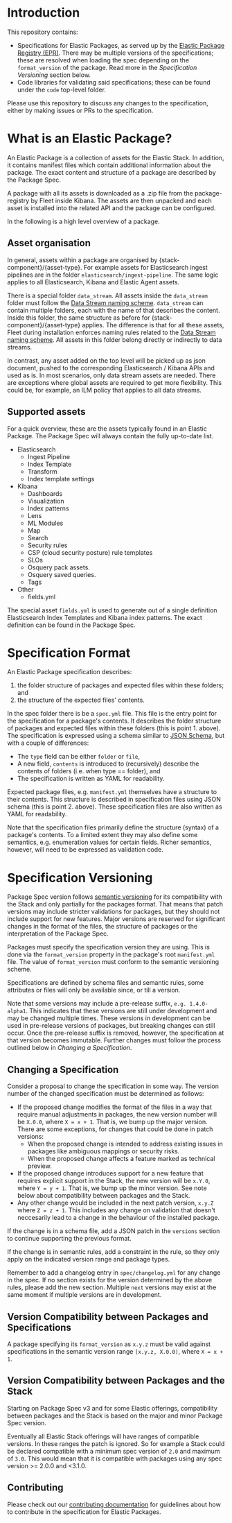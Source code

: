 # Introduction

This repository contains:
* Specifications for Elastic Packages, as served up by the [Elastic Package Registry (EPR)](https://github.com/elastic/package-registry). There may be multiple versions of the specifications; these are resolved when loading the spec depending on the `format_version` of the package. Read more in the _Specification Versioning_ section below.
* Code libraries for validating said specifications; these can be found under the `code` top-level folder.

Please use this repository to discuss any changes to the specification, either by making issues or PRs to the specification.

# What is an Elastic Package?

An Elastic Package is a collection of assets for the Elastic Stack. In addition, it contains manifest files which contain additional information about the package. The exact content and structure of a package are described by the Package Spec.

A package with all its assets is downloaded as a .zip file from the package-registry by Fleet inside Kibana. The assets are then unpacked and each asset is installed into the related API and the package can be configured.

In the following is a high level overview of a package.

## Asset organisation

In general, assets within a package are organised by {stack-component}/{asset-type}. For example assets for Elasticsearch ingest pipelines are in the folder `elasticsearch/ingest-pipeline`. The same logic applies to all Elasticsearch, Kibana and Elastic Agent assets.

There is a special folder `data_stream`. All assets inside the `data_stream` folder must follow the [Data Stream naming scheme](https://www.elastic.co/blog/an-introduction-to-the-elastic-data-stream-naming-scheme). `data_stream` can contain multiple folders, each with the name of that describes the content. Inside this folder, the same structure as before for {stack-component}/{asset-type} applies. The difference is that for all these assets, Fleet during installation enforces naming rules related to the [Data Stream naming scheme](https://www.elastic.co/blog/an-introduction-to-the-elastic-data-stream-naming-scheme). All assets in this folder belong directly or indirectly to data streams.

In contrast, any asset added on the top level will be picked up as json document, pushed to the corresponding Elasticsearch / Kibana APIs and used as is. In most scenarios, only data stream assets are needed. There are exceptions where global assets are required to get more flexibility. This could be, for example, an ILM policy that applies to all data streams.

## Supported assets

For a quick overview, these are the assets typically found in an Elastic Package. The Package Spec will always contain the fully up-to-date list.

* Elasticsearch
  * Ingest Pipeline
  * Index Template
  * Transform
  * Index template settings
* Kibana
  * Dashboards
  * Visualization
  * Index patterns
  * Lens
  * ML Modules
  * Map
  * Search
  * Security rules
  * CSP (cloud security posture) rule templates
  * SLOs
  * Osquery pack assets.
  * Osquery saved queries.
  * Tags
* Other
  * fields.yml

The special asset `fields.yml` is used to generate out of a single definition Elasticsearch Index Templates and Kibana index patterns. The exact definition can be found in the Package Spec.


# Specification Format

An Elastic Package specification describes:
1. the folder structure of packages and expected files within these folders; and
2. the structure of the expected files' contents.

In the spec folder there is be a `spec.yml` file. This file is the entry point for the
 specification for a package's contents. It describes the folder structure of packages and expected
files within these folders (this is point 1. above). The specification is expressed using a schema similar
to [JSON Schema](https://json-schema.org/), but with a couple of differences:
- The `type` field can be either `folder` or `file`,
- A new field, `contents` is introduced to (recursively) describe the contents of folders (i.e. when type == folder), and
- The specification is written as YAML for readability.

Expected package files, e.g. `manifest.yml` themselves have a structure to their contents. This structure is described in specification files using JSON schema (this is point 2. above). These specification files are also written as YAML for readability.

Note that the specification files primarily define the structure (syntax) of a package's contents. To a limited extent they may also define some semantics, e.g. enumeration values for certain fields. Richer semantics, however, will need to be expressed as validation code.

# Specification Versioning

Package Spec version follows [semantic versioning](https://semver.org) for its
compatibility with the Stack and only partially for the packages format.
That means that patch versions may include stricter validations for packages,
but they should not include support for new features.
Major versions are reserved for significant changes in the format of the files,
the structure of packages or the interpretation of the Package Spec.

Packages must specify the specification version they are using. This is done via
the `format_version` property in the package's root `manifest.yml` file. The value
of `format_version` must conform to the semantic versioning scheme.

Specifications are defined by schema files and semantic rules, some attributes or
files will only be available since, or till a version.

Note that some versions may include a pre-release suffix, `e.g. 1.4.0-alpha1`. This
indicates that these versions are still under development and may be changed multiple
times. These versions in development can be used in pre-release versions of
packages, but breaking changes can still occur.
Once the pre-release suffix is removed, however, the specification at that version becomes
immutable. Further changes must follow the process outlined below in _Changing a Specification_.

## Changing a Specification

Consider a proposal to change the specification in some way. The version number
of the changed specification must be determined as follows:

  * If the proposed change modifies the format of the files in a way that
    require manual adjustments in packages, the new version number will be `X.0.0`,
    where `X = x + 1`. That is, we bump up the major version.
    There are some exceptions, for changes that could be done in patch versions:
    * When the proposed change is intended to address existing issues
      in packages like ambiguous mappings or security risks.
    * When the proposed change affects a feature marked as technical preview.
  * If the proposed change introduces support for a new feature that requires
    explicit support in the Stack, the new version will be `x.Y.0`, where
    `Y = y + 1`. That is, we bump up the minor version. See note below about
    compatibility between packages and the Stack.
  * Any other change would be included in the next patch version, `x.y.Z` where
    `Z = z + 1`. This includes any change on validation that doesn't neccesarily
    lead to a change in the behaviour of the installed package.

If the change is in a schema file, add a JSON patch in the `versions` section to
continue supporting the previous format.

If the change is in semantic rules, add a constraint in the rule, so they only
apply on the indicated version range and package types.

Remember to add a changelog entry in `spec/changelog.yml` for any change in the
spec. If no section exists for the version determined by the above rules, please
add the new section. Multiple `next` versions may exist at the same moment if
multiple versions are in development.

## Version Compatibility between Packages and Specifications

A package specifying its `format_version` as `x.y.z` must be valid against specifications in the semantic version range `[x.y.z, X.0.0)`, where `X = x + 1`.

## Version Compatibility between Packages and the Stack

Starting on Package Spec v3 and for some Elastic offerings, compatibility
between packages and the Stack is based on the major and minor Package Spec
version.

Eventually all Elastic Stack offerings will have ranges of compatible versions.
In these ranges the patch is ignored. So for example a Stack could be declared
compatible with a minimum spec version of `2.0` and maximum of `3.0`. This would
mean that it is compatible with packages using any spec version >= 2.0.0 and <3.1.0.

## Contributing

Please check out our [contributing documentation](./CONTRIBUTING.md) for guidelines about how to contribute in the specification for Elastic Packages.
